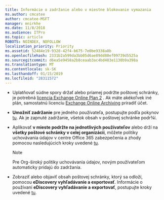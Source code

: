 ```yaml
---
title: Informácie o zadržanie alebo v miestne blokovanie vymazania
ms.author: cmcatee
author: cmcatee-MSFT
manager: mnirkhe
ms.date: 11/8/2018
ms.audience: ITPro
ms.topic: article
ROBOTS: NOINDEX, NOFOLLOW
localization_priority: Priority
ms.assetid: 52484e19-9328-42f4-b675-7e0be9338a8b
ms.openlocfilehash: 2331b2a599da3bb05d6ae89dd80ef09739d5525a
ms.sourcegitcommit: d6ea5e9458a2b8ceaab3ac4bd483e1130b9a398a
ms.translationtype: MT
ms.contentlocale: sk-SK
ms.lasthandoff: 01/15/2019
ms.locfileid: "28311572"
---
```

- Uplatňovať súdne spory držať alebo priamej podržte poštovej schránky, je potrebná [licencia Exchange Online Plan 2](https://docs.microsoft.com/en-us/office365/servicedescriptions/office-365-platform-service-description/office-365-plan-options) . Ak máte akékoľvek iné plán, samostatnú licenciu [Exchange Online Archiving](https://docs.microsoft.com/en-us/office365/servicedescriptions/exchange-online-archiving-service-description/exchange-online-archiving-service-description) priradiť účet. 
    
- **Umožniť zadržanie** pre jedného používateľa, postupujte podľa pokynov [tu](https://docs.microsoft.com/en-us/office365/SecurityCompliance/place-a-mailbox-on-litigation-hold). Ak je zapnuté zadržanie, všetok obsah v poštovej schránke podr¾í.
    
- Aplikovať **v mieste podržte na jednotlivých používateľov** alebo drží na **všetky poštové schránky v celej organizácii**, môžete politiky uchovávania údajov v centre Office 365 zabezpečenia a zhody pomocou nasledujúcich kroky uvedené [tu](https://docs.microsoft.com/en-us/Office365/securitycompliance/retention-policies ).
    
    > [!NOTE]
    > Pre Org-široký politiky uchovávania údajov, novým používateľom automaticky pridajú do zadržania. 
  
- Zobraziť alebo objaviť obsah poštovej schránky, ktorý sa odloží, pomocou **eDiscovery vyhľadávanie a exportovať**. Informácie o používaní **eDiscovery vyhľadávanie a exportovať**, postupujte kroky uvedené [tu](https://docs.microsoft.com/en-us/office365/securitycompliance/export-search-results).
    

